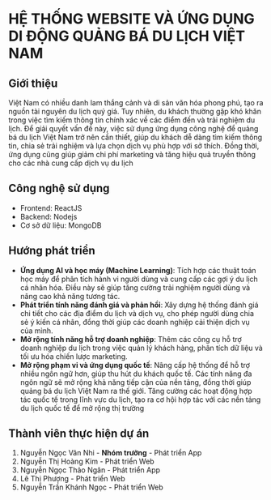 # HỆ THỐNG WEBSITE VÀ ỨNG DỤNG DI ĐỘNG QUẢNG BÁ DU LỊCH VIỆT NAM
## Giới thiệu
Việt Nam có nhiều danh lam thắng cảnh và di sản văn hóa phong phú, tạo ra nguồn tài nguyên du lịch quý giá. Tuy nhiên, du khách thường gặp khó khăn trong việc tìm kiếm thông tin chính xác về các điểm đến và trải nghiệm du lịch. Để giải quyết vấn đề này, việc sử dụng ứng dụng công nghệ để quảng bá du lịch Việt Nam trở nên cần thiết, giúp du khách dễ dàng tìm kiếm thông tin, chia sẻ trải nghiệm và lựa chọn dịch vụ phù hợp với sở thích. Đồng thời, ứng dụng cũng giúp giảm chi phí marketing và tăng hiệu quả truyền thông cho các nhà cung cấp dịch vụ du lịch
## Công nghệ sử dụng
- Frontend: ReactJS
- Backend: Nodejs
- Cơ sở dữ liệu: MongoDB
## Hướng phát triển
- **Ứng dụng AI và học máy (Machine Learning)**: Tích hợp các thuật toán học máy để phân tích hành vi người dùng và cung cấp các gợi ý du lịch cá nhân hóa. Điều này sẽ giúp tăng cường trải nghiệm người dùng và nâng cao khả năng tương tác. 
- **Phát triển tính năng đánh giá và phản hồi**: Xây dựng hệ thống đánh giá chi tiết cho các địa điểm du lịch và dịch vụ, cho phép người dùng chia sẻ ý kiến cá nhân, đồng thời giúp các doanh nghiệp cải thiện dịch vụ của mình. 
- **Mở rộng tính năng hỗ trợ doanh nghiệp**: Thêm các công cụ hỗ trợ doanh nghiệp du lịch trong việc quản lý khách hàng, phân tích dữ liệu và tối ưu hóa chiến lược marketing. 
- **Mở rộng phạm vi và ứng dụng quốc tế**: Nâng cấp hệ thống để hỗ trợ nhiều ngôn ngữ hơn, giúp thu hút du khách quốc tế. Các tính năng đa ngôn ngữ sẽ mở rộng khả năng tiếp cận của nền tảng, đồng thời giúp quảng bá du lịch Việt Nam ra thế giới. Tăng cường các hoạt động hợp tác quốc tế trong lĩnh vực du lịch, tạo ra cơ hội hợp tác với các nền tảng du lịch quốc tế để mở rộng thị trường
## Thành viên thực hiện dự án
1. Nguyễn Ngọc Vân Nhi - **Nhóm trưởng** - Phát triển App
2. Nguyễn Thị Hoàng Kim - Phát triển Web
3. Nguyễn Ngọc Thảo Ngân - Phát triển App
4. Lê Thị Phượng - Phát triển Web
5. Nguyễn Trần Khánh Ngọc - Phát triển Web
